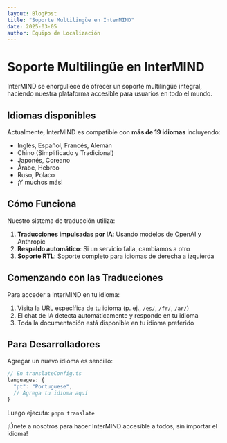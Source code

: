 ```yaml
---
layout: BlogPost
title: "Soporte Multilingüe en InterMIND"
date: 2025-03-05
author: Equipo de Localización
---
```


# Soporte Multilingüe en InterMIND

InterMIND se enorgullece de ofrecer un soporte multilingüe integral, haciendo nuestra plataforma accesible para usuarios en todo el mundo.

<!--more-->

## Idiomas disponibles

Actualmente, InterMIND es compatible con **más de 19 idiomas** incluyendo:

- Inglés, Español, Francés, Alemán
- Chino (Simplificado y Tradicional)
- Japonés, Coreano
- Árabe, Hebreo
- Ruso, Polaco
- ¡Y muchos más!

## Cómo Funciona

Nuestro sistema de traducción utiliza:

1. **Traducciones impulsadas por IA**: Usando modelos de OpenAI y Anthropic
2. **Respaldo automático**: Si un servicio falla, cambiamos a otro
3. **Soporte RTL**: Soporte completo para idiomas de derecha a izquierda

## Comenzando con las Traducciones

Para acceder a InterMIND en tu idioma:

1. Visita la URL específica de tu idioma (p. ej., `/es/`, `/fr/`, `/ar/`)
2. El chat de IA detecta automáticamente y responde en tu idioma
3. Toda la documentación está disponible en tu idioma preferido

## Para Desarrolladores

Agregar un nuevo idioma es sencillo:

```javascript
// En translateConfig.ts
languages: {
  "pt": "Portuguese",
  // Agrega tu idioma aquí
}
```

Luego ejecuta: `pnpm translate`

¡Únete a nosotros para hacer InterMIND accesible a todos, sin importar el idioma!